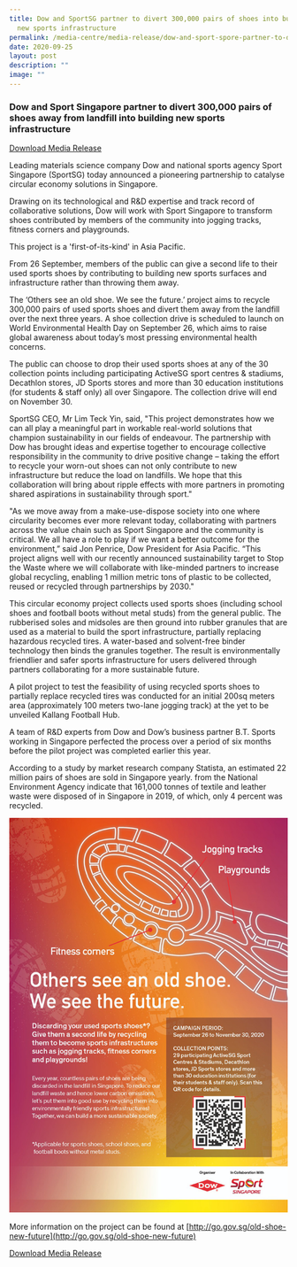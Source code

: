 ```yaml
---
title: Dow and SportSG partner to divert 300,000 pairs of shoes into building
  new sports infrastructure
permalink: /media-centre/media-release/dow-and-sport-spore-partner-to-divert-300000-pairs-of-shoes-into/
date: 2020-09-25
layout: post
description: ""
image: ""
---
```


### **Dow and Sport Singapore partner to divert 300,000 pairs of shoes away from landfill into building new sports infrastructure**

[Download Media Release](/files/Media%20Centre/Media%20Release/2020/September/Media%20Release_Dow%20&%20Sport%20Singapore%20partner%20to%20divert%20300,000%20pairs%20of%20shoes_FINAL.pdf)

Leading materials science company Dow and national sports agency Sport Singapore (SportSG) today announced a pioneering partnership to catalyse circular economy solutions in Singapore.

Drawing on its technological and R&D expertise and track record of collaborative solutions, Dow will work with Sport Singapore to transform shoes contributed by members of the community into jogging tracks, fitness corners and playgrounds.

This project is a 'first-of-its-kind' in Asia Pacific.

From 26 September, members of the public can give a second life to their used sports shoes by contributing to building new sports surfaces and infrastructure rather than throwing them away.

The ‘Others see an old shoe. We see the future.’ project aims to recycle 300,000 pairs of used sports shoes and divert them away from the landfill over the next three years. A shoe collection drive is scheduled to launch on World Environmental Health Day on September 26, which aims to raise global awareness about today’s most pressing environmental health concerns.

The public can choose to drop their used sports shoes at any of the 30 collection points including participating ActiveSG sport centres & stadiums, Decathlon stores, JD Sports stores and more than 30 education institutions (for students & staff only) all over Singapore. The collection drive will end on November 30.

SportSG CEO, Mr Lim Teck Yin, said, "This project demonstrates how we can all play a meaningful part in workable real-world solutions that champion sustainability in our fields of endeavour. The partnership with Dow has brought ideas and expertise together to encourage collective responsibility in the community to drive positive change – taking the effort to recycle your worn-out shoes can not only contribute to new infrastructure but reduce the load on landfills. We hope that this collaboration will bring about ripple effects with more partners in promoting shared aspirations in sustainability through sport."

"As we move away from a make-use-dispose society into one where circularity becomes ever more relevant today, collaborating with partners across the value chain such as Sport Singapore and the community is critical. We all have a role to play if we want a better outcome for the environment,” said Jon Penrice, Dow President for Asia Pacific. “This project aligns well with our recently announced sustainability target to Stop the Waste where we will collaborate with like-minded partners to increase global recycling, enabling 1 million metric tons of plastic to be collected, reused or recycled through partnerships by 2030."

This circular economy project collects used sports shoes (including school shoes and football boots without metal studs) from the general public. The rubberised soles and midsoles are then ground into rubber granules that are used as a material to build the sport infrastructure, partially replacing hazardous recycled tires. A water-based and solvent-free binder technology then binds the granules together. The result is environmentally friendlier and safer sports infrastructure for users delivered through partners collaborating for a more sustainable future.

A pilot project to test the feasibility of using recycled sports shoes to partially replace recycled tires was conducted for an initial 200sq meters area (approximately 100 meters two-lane jogging track) at the yet to be unveiled Kallang Football Hub.

A team of R&D experts from Dow and Dow’s business partner B.T. Sports working in Singapore perfected the process over a period of six months before the pilot project was completed earlier this year.

According to a study by market research company Statista, an estimated 22 million pairs of shoes are sold in Singapore yearly. from the National Environment Agency indicate that 161,000 tonnes of textile and leather waste were disposed of in Singapore in 2019, of which, only 4 percent was recycled.

![](/images/Media%20Centre/Media%20Release/2020/September/Shoe-collection_FINAL.jpeg)

More information on the project can be found at [http://go.gov.sg/old-shoe-new-future](http://go.gov.sg/old-shoe-new-future)

[Download Media Release](/files/Media%20Centre/Media%20Release/2020/September/Media%20Release_Dow%20&%20Sport%20Singapore%20partner%20to%20divert%20300,000%20pairs%20of%20shoes_FINAL.pdf)